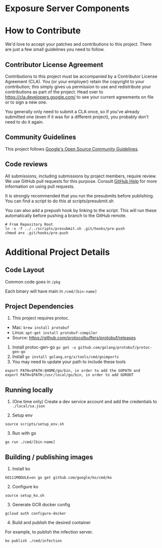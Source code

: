 # Exposure Server Components

# How to Contribute

We'd love to accept your patches and contributions to this project. There are
just a few small guidelines you need to follow.

## Contributor License Agreement

Contributions to this project must be accompanied by a Contributor License
Agreement (CLA). You (or your employer) retain the copyright to your
contribution; this simply gives us permission to use and redistribute your
contributions as part of the project. Head over to
<https://cla.developers.google.com/> to see your current agreements on file or
to sign a new one.

You generally only need to submit a CLA once, so if you've already submitted one
(even if it was for a different project), you probably don't need to do it
again.

## Community Guidelines

This project follows
[Google's Open Source Community Guidelines](https://opensource.google/conduct/).

## Code reviews

All submissions, including submissions by project members, require review. We
use GitHub pull requests for this purpose. Consult
[GitHub Help](https://help.github.com/articles/about-pull-requests/) for more
information on using pull requests.

It is strongly recommended that you run the presubmits before publishing. You
can find a script to do this at scripts/presubmit.sh

You can also add a prepush hook by linking to the script. This will run
these automatically before pushing a branch to the GitHub remote.

```
# From Repository Root
ln -s -f ../../scripts/presubmit.sh .git/hooks/pre-push
chmod a+x .git/hooks/pre-push
```

# Additional Project Details
## Code Layout

Common code goes in `/pkg`

Each binary will have main in `/cmd/[bin-name]`

## Project Dependencies
1. This project requires protoc.
  - Mac: `brew install protobuf`
  - Linux: `apt-get install protobuf-compiler`
  - Source: https://github.com/protocolbuffers/protobuf/releases
1. Install protoc-gen-go `go get -u github.com/golang/protobuf/protoc-gen-go`
1. Install `go install golang.org/x/tools/cmd/goimports`
1. You may need to update your path to include these tools

```
export PATH=$PATH:$HOME/go/bin, in order to add the GOPATH and
export PATH=$PATH:/usr/local/go/bin, in order to add GOROOT
```

## Running locally

1. (One time only) Create a dev service account and add the credentials to `./local/sa.json`

2. Setup env

```
source scripts/setup_env.sh
```

3. Run with go

```
go run ./cmd/[bin-name]
```



## Building / publishing images

1. Install ko

```
GO111MODULE=on go get github.com/google/ko/cmd/ko
```

2. Configure ko

```
source setup_ko.sh
```

3. Generate GCR docker config

```
gcloud auth configure-docker
```

4. Build and publish the desired container

For example, to publish the infection server.

```
ko publish ./cmd/infection
```
